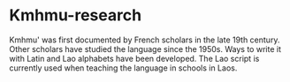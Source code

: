 # Kmhmu-research
Kmhmu' was first documented by French scholars in the late 19th century. Other scholars have studied the language since the 1950s. Ways to write it with Latin and Lao alphabets have been developed. The Lao script is currently used when teaching the language in schools in Laos.
